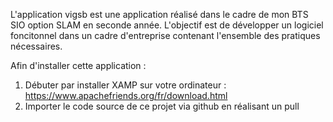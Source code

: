 L'application vigsb est une application réalisé dans le cadre de mon BTS SIO option SLAM en seconde année.
L'objectif est de développer un logiciel foncitonnel dans un cadre d'entreprise contenant l'ensemble des pratiques nécessaires.


Afin d'installer cette application :

1. Débuter par installer XAMP sur votre ordinateur : https://www.apachefriends.org/fr/download.html
2. Importer le code source de ce projet via github en réalisant un pull
